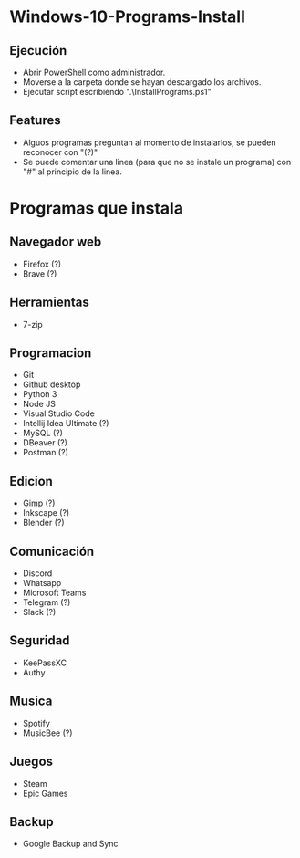 # Windows-10-Programs-Install

 ## Ejecución

 - Abrir PowerShell como administrador.
 - Moverse a la carpeta donde se hayan descargado los archivos.
 - Ejecutar script escribiendo ".\InstallPrograms.ps1"

 
 ## Features

 - Alguos programas preguntan al momento de instalarlos, se pueden reconocer con "(?)"
 - Se puede comentar una linea (para que no se instale un programa) con "#" al principio de la linea.

# Programas que instala
 
 ## Navegador web
 - Firefox (?)
 - Brave (?)

 ## Herramientas
 - 7-zip

 ## Programacion
 - Git
 - Github desktop
 - Python 3
 - Node JS
 - Visual Studio Code
 - Intellij Idea Ultimate (?)
 - MySQL (?) 
 - DBeaver (?)
 - Postman (?)

 ## Edicion
 - Gimp (?)
 - Inkscape (?)
 - Blender (?)

 ## Comunicación
 - Discord
 - Whatsapp
 - Microsoft Teams
 - Telegram (?)
 - Slack (?)

 ## Seguridad
 - KeePassXC
 - Authy

 ## Musica
 - Spotify
 - MusicBee (?)

 ## Juegos
 - Steam
 - Epic Games

 ## Backup
 - Google Backup and Sync